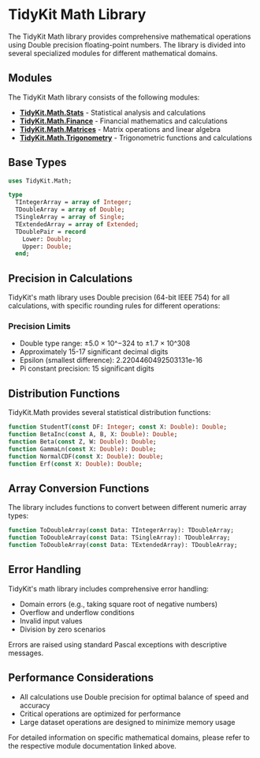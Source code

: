 # TidyKit Math Library

The TidyKit Math library provides comprehensive mathematical operations using Double precision floating-point numbers. The library is divided into several specialized modules for different mathematical domains.

## Modules

The TidyKit Math library consists of the following modules:

- [**TidyKit.Math.Stats**](TidyKit.Stats.md) - Statistical analysis and calculations
- [**TidyKit.Math.Finance**](TidyKit.Finance.md) - Financial mathematics and calculations
- [**TidyKit.Math.Matrices**](TidyKit.Math.Matrices.md) - Matrix operations and linear algebra
- [**TidyKit.Math.Trigonometry**](TidyKit.Trigonometry.md) - Trigonometric functions and calculations

## Base Types

```pascal
uses TidyKit.Math;

type
  TIntegerArray = array of Integer;
  TDoubleArray = array of Double;
  TSingleArray = array of Single;
  TExtendedArray = array of Extended;
  TDoublePair = record
    Lower: Double;
    Upper: Double;
  end;
```

## Precision in Calculations

TidyKit's math library uses Double precision (64-bit IEEE 754) for all calculations, with specific rounding rules for different operations:

### Precision Limits
- Double type range: ±5.0 × 10^−324 to ±1.7 × 10^308
- Approximately 15-17 significant decimal digits
- Epsilon (smallest difference): 2.2204460492503131e-16
- Pi constant precision: 15 significant digits

## Distribution Functions

TidyKit.Math provides several statistical distribution functions:

```pascal
function StudentT(const DF: Integer; const X: Double): Double;
function BetaInc(const A, B, X: Double): Double;
function Beta(const Z, W: Double): Double;
function GammaLn(const X: Double): Double;
function NormalCDF(const X: Double): Double;
function Erf(const X: Double): Double;
```

## Array Conversion Functions

The library includes functions to convert between different numeric array types:

```pascal
function ToDoubleArray(const Data: TIntegerArray): TDoubleArray;
function ToDoubleArray(const Data: TSingleArray): TDoubleArray;
function ToDoubleArray(const Data: TExtendedArray): TDoubleArray;
```

## Error Handling

TidyKit's math library includes comprehensive error handling:

- Domain errors (e.g., taking square root of negative numbers)
- Overflow and underflow conditions
- Invalid input values
- Division by zero scenarios

Errors are raised using standard Pascal exceptions with descriptive messages.

## Performance Considerations

- All calculations use Double precision for optimal balance of speed and accuracy
- Critical operations are optimized for performance
- Large dataset operations are designed to minimize memory usage

For detailed information on specific mathematical domains, please refer to the respective module documentation linked above. 